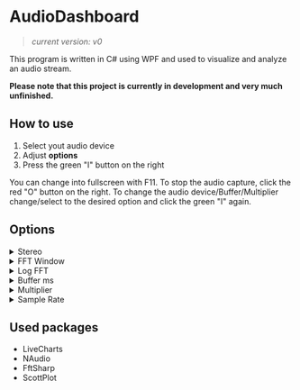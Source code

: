# AudioDashboard
>*current version: v0*

This program is written in C# using WPF and used to visualize and analyze an audio stream.

**Please note that this project is currently in development and very much unfinished.**


## How to use
1. Select yout audio device
2. Adjust **options**
3. Press the green "I" button on the right

You can change into fullscreen with F11.
To stop the audio capture, click the red "O" button on the right.
To change the audio device/Buffer/Multiplier change/select to the desired option and click the green "I" again.

## Options
<details>
	<summary> Stereo </summary>
	Toggles the seperation of data into left and right channel.

	-> Allows the volume bars to change in relation to the corrosponding channel but at a higher performance impact
</details>
<details>
	<summary> FFT Window </summary>
	Toggles the use of a window (Hanning) when calculating the FFT-Spectrum.
</details>
<details>
	<summary> Log FFT </summary>
	Toggles the use of a logarithmic scaling of the FFT-Spectrum.
</details>
<details>
	<summary> Buffer ms </summary>
	Selects the buffer update intervall.

	-> Range 1ms - 200ms

	-> Smaller values can cause stuttering and unresponsiveness of the UI because of very high performance impact
</details>
<details>
	<summary> Multiplier </summary>
	Selects the UI update rate depending on the buffer update intervall.
	(values below 1 are only used to make the fft graph on high buffer ms a bit more enjoyable and probably cause some loss of information)

	-> Range 0.?x - 10x

	-> 1x = every buffer refresh causes one UI update 
	-> 10x = every ten buffer refreshes cause one UI update
	-> 0,1x = every buffer refresh causes ten UI updates

	! ATTENTION !	-	floating point numbers use "," instead of "." as the decimal seperator

	-> Allows the reduction of stuttering by slowing down the UI update while leaving the data gathering rate unchanged
</details>
<details>
	<summary> Sample Rate </summary>
	The combo box selects the sample rate used for audio processing.
	

	-> The "Add SR" button can be used to add custom sample rates.

	-> There is no security mechanisms in place yet so the program might crash on to high/low custom sample rates
</details>


## Used packages
- LiveCharts
- NAudio
- FftSharp
- ScottPlot
